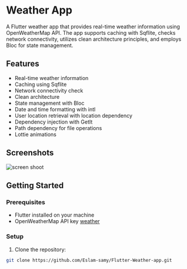 # Weather App

A Flutter weather app that provides real-time weather information using OpenWeatherMap API. The app supports caching with Sqflite, checks network connectivity, utilizes clean architecture principles, and employs Bloc for state management.

## Features

- Real-time weather information
- Caching using Sqflite
- Network connectivity check
- Clean architecture
- State management with Bloc
- Date and time formatting with intl
- User location retrieval with location dependency
- Dependency injection with GetIt
- Path dependency for file operations
- Lottie animations

## Screenshots
![screen shoot](https://github.com/Eslam-samy/Flutter-Weather-app/assets/62740501/4ca0acc4-856b-4cbc-80f4-49dbeeeb7c8c)


## Getting Started

### Prerequisites

- Flutter installed on your machine
- OpenWeatherMap API key [weather](https://api.tomorrow.io/v4/weather/forecast)

### Setup

1. Clone the repository:

```bash
git clone https://github.com/Eslam-samy/Flutter-Weather-app.git
